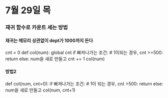 # 7월 29일 목

### 재귀 함수로 카운트 세는 방법

#### 재귀는 메모리 상관없이 dept가 1000까지 돈다 

cnt = 0
def col(num):
    global cnt
    if 빠져나가는 조건: # 1이되는 경우, cnt >=500:
        return
    else:
        num을 새로 만들고
        cnt += 1
        col(num)
        

#### 방법2

def col(num, cnt=0):
    if 빠져나가는 조건: # 1이 되는 경우, cnt >500:
        return
    else:
        num을 새로 만들고
        col(num, cnt+1)